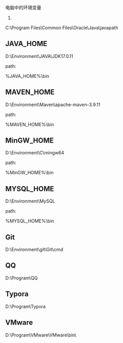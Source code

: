 电脑中的环境变量

1.

C:\Program Files\Common Files\Oracle\Java\javapath

## JAVA_HOME

D:\Environment\JAVA\JDK17.0.11

path:

%JAVA_HOME%\bin

## MAVEN_HOME

D:\Environment\Maven\apache-maven-3.9.11

path:

%MAVEN_HOME%\bin

## MinGW_HOME

D:\Environment\C\mingw64

path:

%MinGW_HOME%\bin

## MYSQL_HOME

D:\Environment\MySQL

path:

%MYSQL_HOME%\bin

## Git

D:\Environment\git\Git\cmd

## QQ

D:\Program\QQ

## Typora

D:\Program\Typora

## VMware

D:\Program\VMware\VMware\bin\


